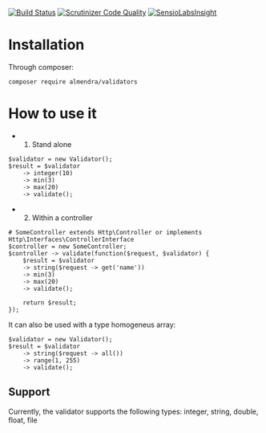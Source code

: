 
[![Build Status](https://travis-ci.org/RickyNRoses87/validators.svg?branch=master)](https://travis-ci.org/RickyNRoses87/validators)
[![Scrutinizer Code Quality](https://scrutinizer-ci.com/g/RickyNRoses87/validators/badges/quality-score.png?b=master)](https://scrutinizer-ci.com/g/RickyNRoses87/validators/?branch=master)
[![SensioLabsInsight](https://insight.sensiolabs.com/projects/7353a113-94d6-4f96-a171-e7e6eb9fed99/big.png)](https://insight.sensiolabs.com/projects/7353a113-94d6-4f96-a171-e7e6eb9fed99)


# Installation

Through composer:
```
composer require almendra/validators
```

# How to use it


* 1. Stand alone 

```
$validator = new Validator(); 
$result = $validator 
	-> integer(10)
	-> min(3)
	-> max(20)
	-> validate();
```


* 2. Within a controller

```
# SomeController extends Http\Controller or implements Http\Interfaces\ControllerInterface
$controller = new SomeController; 
$controller -> validate(function($request, $validator) {
	$result = $validator 
	-> string($request -> get('name'))
	-> min(3)
	-> max(20)
	-> validate();

	return $result;
});
```

It can also be used with a type homogeneus array:
```
$validator = new Validator(); 
$result = $validator 
	-> string($request -> all())
	-> range(1, 255)
	-> validate();
```


## Support

Currently, the validator supports the following types:
	integer, string, double, float, file

